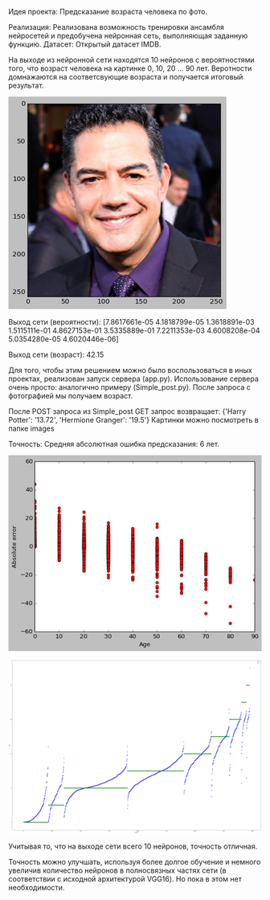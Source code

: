 Идея проекта: Предсказание возраста человека по фото.

Реализация: Реализована возможность тренировки ансамбля нейросетей и предобучена нейронная сеть, выполняющая заданную функцию.
Датасет: Открытый датасет IMDB.

На выходе из нейронной сети находятся 10 нейронов с вероятностями того, что возраст человека на картинке 0, 10, 20 ... 90 лет.
Веротности домнажаются на соответсвующие возраста и получается итоговый результат.

![Vann Damm](readme_images/Van_Damm.png)

Выход сети (вероятности):
[7.8617661e-05 4.1818799e-05 1.3618891e-03 1.5115111e-01 4.8627153e-01
  3.5335889e-01 7.2211353e-03 4.6008208e-04 5.0354280e-05 4.6020446e-06]
 
Выход сети (возраст):
42.15

Для того, чтобы этим решением можно было воспользоваться в иных проектах, реализован запуск сервера (app.py).
Использование сервера очень просто: аналогично примеру (Simple_post.py).
После запроса с фотографией мы получаем возраст.

После POST запроса из Simple_post
GET запрос возвращает:
{'Harry Potter': '13.72', 'Hermione Granger': '19.5'}
Картинки можно посмотреть в папке images

Точность: Средняя абсолютная ошибка предсказания: 6 лет.

![errors_ages1](readme_images/errors_ages1.png)

![errors_ages2](readme_images/errors_ages2.png)

Учитывая то, что на выходе сети всего 10 нейронов, точность отличная.

Точность можно улучшать, используя более долгое обучение и немного увеличив количество нейронов в полносвязных частях сети 
(в соответствии с исходной архитектурой VGG16). Но пока в этом нет необходимости.

